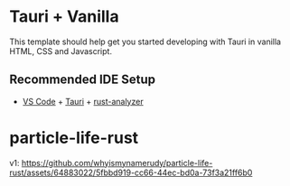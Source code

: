 # Tauri + Vanilla

This template should help get you started developing with Tauri in vanilla HTML, CSS and Javascript.

## Recommended IDE Setup

- [VS Code](https://code.visualstudio.com/) + [Tauri](https://marketplace.visualstudio.com/items?itemName=tauri-apps.tauri-vscode) + [rust-analyzer](https://marketplace.visualstudio.com/items?itemName=rust-lang.rust-analyzer)
# particle-life-rust

v1: 
https://github.com/whyismynamerudy/particle-life-rust/assets/64883022/5fbbd919-cc66-44ec-bd0a-73f3a21ff6b0

